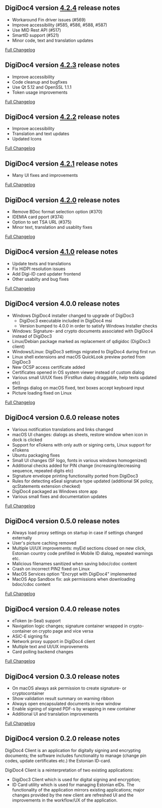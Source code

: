 DigiDoc4 version [4.2.4](https://github.com/open-eid/DigiDoc4-Client/releases/tag/v4.2.4) release notes
--------------------------------------
- Workaround Fin driver issues (#569)
- Improve accessibility (#585, #586, #588, #587)
- Use MID Rest API (#517)
- SmartID support (#521)
- Minor code, text and translation updates

[Full Changelog](https://github.com/open-eid/DigiDoc4-Client/compare/v4.2.3...v4.2.4)

DigiDoc4 version [4.2.3](https://github.com/open-eid/DigiDoc4-Client/releases/tag/v4.2.3) release notes
--------------------------------------
- Improve accessibility
- Code cleanup and bugfixes
- Use Qt 5.12 and OpenSSL 1.1.1
- Token usage improvements

[Full Changelog](https://github.com/open-eid/DigiDoc4-Client/compare/v4.2.2...v4.2.3)

DigiDoc4 version [4.2.2](https://github.com/open-eid/DigiDoc4-Client/releases/tag/v4.2.2) release notes
--------------------------------------
- Improve accessibility
- Translation and text updates
- Updated Icons

[Full Changelog](https://github.com/open-eid/DigiDoc4-Client/compare/v4.2.1...v4.2.2)

DigiDoc4 version [4.2.1](https://github.com/open-eid/DigiDoc4-Client/releases/tag/v4.2.1) release notes
--------------------------------------
- Many UI fixes and improvements

[Full Changelog](https://github.com/open-eid/DigiDoc4-Client/compare/v4.2.0...v4.2.1)

DigiDoc4 version [4.2.0](https://github.com/open-eid/DigiDoc4-Client/releases/tag/v4.2.0) release notes
--------------------------------------
- Remove BDoc format selection option (#370)
- IDEMIA card pport (#374)
- Option to set TSA URL (#375)
- Minor text, translation and usablity fixes

[Full Changelog](https://github.com/open-eid/DigiDoc4-Client/compare/v4.1.0...v4.2.0)

DigiDoc4 version [4.1.0](https://github.com/open-eid/DigiDoc4-Client/releases/tag/v4.1.0) release notes
--------------------------------------
- Update texts and translations
- Fix HiDPI resolution issues
- Add Digi-ID card updater frontend
- Other usabilty and bug fixes

[Full Changelog](https://github.com/open-eid/DigiDoc4-Client/compare/v4.0.0...v4.1.0)

DigiDoc4 version 4.0.0 release notes
--------------------------------------

- Windows DigiDoc4 installer changed to upgrade of DigiDoc3
  - DigiDoc3 executable included in DigiDoc4 msi
  - Version bumped to 4.0.0 in order to satisfy Windows Installer checks
- Windows: Signature- and crypto documents associated with DigiDoc4 instead of DigiDoc3
- Linux/Debian package marked as replacement of qdigidoc (DigiDoc3 client)
- Windows/Linux: DigiDoc3 settings migrated to DigiDoc4 during first run
- Linux shell extensions and macOS QuickLook preview ported from DigiDoc3
- New OCSP access certificate added
- Certificates opened in OS system viewer instead of custom dialog
- Various small UI/UX fixes (FirstRun dialog draggable, help texts updated etc)
- Settings dialog on macOS fixed, text boxes accept keyboard input
- Picture loading fixed on Linux

[Full Changelog](https://github.com/open-eid/DigiDoc4-Client/compare/v0.6.0-BETA...v4.0.0)

DigiDoc4 version 0.6.0 release notes
--------------------------------------

- Various notification translations and links changed
- macOS UI changes: dialogs as sheets, restore window when icon in dock is clicked
- Support for eTokens with only auth or signing certs, Linux support for eTokens
- Ubuntu packaging fixes
- Small UI changes (SF logo, fonts in various windows homogenized)
- Additional checks added for PIN change (increasing/decreasing sequence, repeated digits etc)
- Signature envelope printing functionality ported from DigiDoc3
- Rules for detecting eSeal signature type updated (additional SK policy, qcStatements extension checked)
- DigiDoc4 packaged as Windows store app
- Various small fixes and documentation updates

[Full Changelog](https://github.com/open-eid/DigiDoc4-Client/compare/v0.5.0-BETA...v0.6.0-BETA)

DigiDoc4 version 0.5.0 release notes
--------------------------------------

- Always load proxy settings on startup in case if settings changed externally
- User's picture caching removed
- Multiple UI/UX improvements: myEid sections closed on new click,
  Estonian country code prefilled in Mobile ID dialog, repeated warnings etc.
- Malicious filenames sanitized when saving bdoc/cdoc content
- Crash on incorrect PIN2 fixed on Linux
- MacOS Services option "Encrypt with DigiDoc4" implemented
- MacOS App Sandbox fix: ask permissions when downloading bdoc/cdoc content

[Full Changelog](https://github.com/open-eid/DigiDoc4-Client/compare/v0.4.0-BETA...v0.5.0-BETA)

DigiDoc4 version 0.4.0 release notes
--------------------------------------

- eToken (e-Seal) support
- Navigation logic changes; signature container wrapped in crypto-container on crypto page and vice versa
- ASiC-E signing fix
- Network proxy support in DigiDoc4 client
- Multiple text and UI/UX improvements
- Card polling backend changes

[Full Changelog](https://github.com/open-eid/DigiDoc4-Client/compare/v0.3.0-BETA...v0.4.0-BETA)

DigiDoc4 version 0.3.0 release notes
--------------------------------------

- On macOS always ask permission to create signature- or cryptocontainer
- Show validation result summary on warning ribbon
- Always open encapsulated documents in new window
- Enable signing of signed PDF-s by wrapping in new container
- Additional UI and translation improvements 

[Full Changelog](https://github.com/open-eid/DigiDoc4-Client/compare/v0.2.0-BETA...v0.3.0-BETA)

DigiDoc4 version 0.2.0 release notes
--------------------------------------

DigiDoc4 Client is an application for digitally signing and encrypting documents; the software includes functionality to manage (change pin codes, update certificates etc.) the Estonian ID-card. 

DigiDoc4 Client is a reinterpretation of two existing applications:
- DigiDoc3 Client which is used for digital signing and encryption;
- ID Card utility which is used for managing Estonian eIDs.
The functionality of the application mirrors existing applications; major changes provided by the new client are refreshed UI and the improvements in the workflow/UX of the application.
